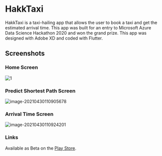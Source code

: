 # HakkTaxi

HakkTaxi is a taxi-hailing app that allows the user to book a taxi and get the estimated arrival time. This app was built for an entry to Microsoft Azure Data Science Hackathon 2020 and won the grand prize. This app was designed with Adobe XD and coded with Flutter.

## Screenshots

### Home Screen

![1](D:\dev\hakkTaxi\screenshots&stack\resizedScreens\1.png)

### Predict Shortest Path Screen

![image-20210430110905678](C:\Users\waype\AppData\Roaming\Typora\typora-user-images\image-20210430110905678.png)



### Arrival Time Screen

![image-20210430110924201](C:\Users\waype\AppData\Roaming\Typora\typora-user-images\image-20210430110924201.png)

### Links 

Available as Beta on the [Play Store](https://play.google.com/store/apps/details?id=hakk.ai.grabApp&hl=en%5C).

